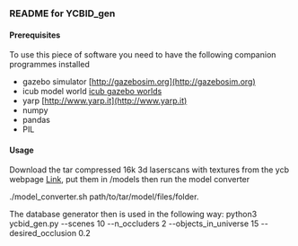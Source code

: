 ### README for YCBID_gen

#### Prerequisites
To use this piece of software you need to have the following companion programmes installed

* gazebo simulator [http://gazebosim.org](http://gazebosim.org)
* icub model world [icub gazebo worlds](https://github.com/robotology/icub-gazebo)
* yarp [http://www.yarp.it](http://www.yarp.it)
* numpy
* pandas
* PIL

#### Usage

Download the tar compressed 16k 3d laserscans with textures from the ycb webpage [Link](http://ycb-benchmarks.s3-website-us-east-1.amazonaws.com), put them in /models then run the model converter 

./model_converter.sh path/to/tar/model/files/folder.

The database generator then is used in the following way:
python3 ycbid_gen.py --scenes 10 --n_occluders 2 --objects_in_universe 15 --desired_occlusion 0.2